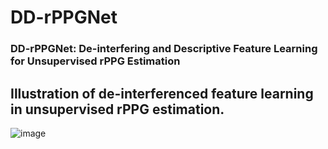 # DD-rPPGNet

### DD-rPPGNet: De-interfering and Descriptive Feature Learning for Unsupervised rPPG Estimation

## Illustration of de-interferenced feature learning in unsupervised rPPG estimation. 
![image](https://github.com/user-attachments/assets/3de3bc16-0a27-43bf-aa53-dfb24882ec63)

